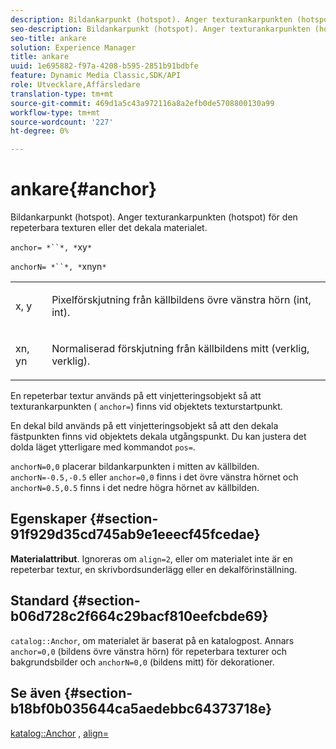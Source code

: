 ```yaml
---
description: Bildankarpunkt (hotspot). Anger texturankarpunkten (hotspot) för den repeterbara texturen eller det dekala materialet.
seo-description: Bildankarpunkt (hotspot). Anger texturankarpunkten (hotspot) för den repeterbara texturen eller det dekala materialet.
seo-title: ankare
solution: Experience Manager
title: ankare
uuid: 1e695882-f97a-4208-b595-2851b91bdbfe
feature: Dynamic Media Classic,SDK/API
role: Utvecklare,Affärsledare
translation-type: tm+mt
source-git-commit: 469d1a5c43a972116a8a2efb0de5708800130a99
workflow-type: tm+mt
source-wordcount: '227'
ht-degree: 0%

---
```



# ankare{#anchor}

Bildankarpunkt (hotspot). Anger texturankarpunkten (hotspot) för den repeterbara texturen eller det dekala materialet.

`anchor= *``*, *`xy`*`

`anchorN= *``*, *`xnyn`*`

<table id="simpletable_1D8E91D8424A424787C4D20C9B040115"> 
 <tr class="strow"> 
  <td class="stentry"> <p><span class="varname"> x</span>,  <span class="varname"> y</span> </p></td> 
  <td class="stentry"> <p>Pixelförskjutning från källbildens övre vänstra hörn (int, int). </p></td> 
 </tr> 
 <tr class="strow"> 
  <td class="stentry"> <p><span class="varname"> xn</span>,  <span class="varname"> yn</span> </p></td> 
  <td class="stentry"> <p>Normaliserad förskjutning från källbildens mitt (verklig, verklig). </p></td> 
 </tr> 
</table>

En repeterbar textur används på ett vinjetteringsobjekt så att texturankarpunkten ( `anchor=`) finns vid objektets texturstartpunkt.

En dekal bild används på ett vinjetteringsobjekt så att den dekala fästpunkten finns vid objektets dekala utgångspunkt. Du kan justera det dolda läget ytterligare med kommandot `pos=`.

`anchorN=0,0` placerar bildankarpunkten i mitten av källbilden. `anchorN=-0.5,-0.5` eller  `anchor=0,0` finns i det övre vänstra hörnet och  `anchorN=0.5,0.5` finns i det nedre högra hörnet av källbilden.

## Egenskaper {#section-91f929d35cd745ab9e1eeecf45fcedae}

**Materialattribut**. Ignoreras om `align=2`, eller om materialet inte är en repeterbar textur, en skrivbordsunderlägg eller en dekalförinställning.

## Standard {#section-b06d728c2f664c29bacf810eefcbde69}

`catalog::Anchor`, om materialet är baserat på en katalogpost. Annars `anchor=0,0` (bildens övre vänstra hörn) för repeterbara texturer och bakgrundsbilder och `anchorN=0,0` (bildens mitt) för dekorationer.

## Se även {#section-b18bf0b035644ca5aedebbc64373718e}

[katalog::Anchor](../../../../../ir-api/material-cat/image-rendering-api-ref/c-ir-material-catalog/c-ir-material-data-reference/r-ir-cat-anchor.md#reference-d9b1d49db1fc440686f64b84453297ab) ,  [align=](../../../../../ir-api/http-protocol/image-rendering-api-ref/c-ir-http-protocol-ref/c-ir-http-protocol-command-reference/r-ir-align.md#reference-4d63baa522ce42f9b15167ba34c5c6a7)
